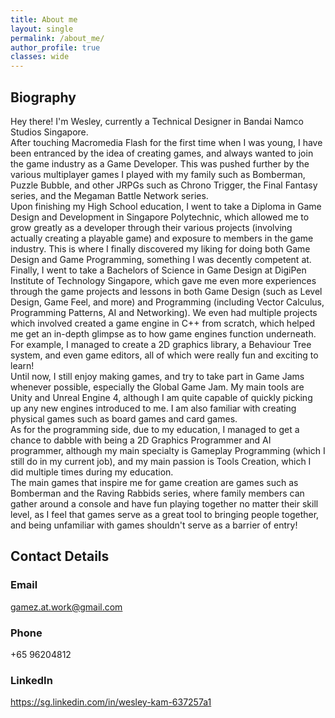 ```yaml
---
title: About me
layout: single
permalink: /about_me/
author_profile: true
classes: wide
---
```

## Biography
Hey there! I'm Wesley, currently a Technical Designer in Bandai Namco Studios Singapore.  
After touching Macromedia Flash for the first time when I was young, I have been entranced by the idea of creating games, and always wanted to join the game industry as a Game Developer. This was pushed further by the various multiplayer games I played with my family such as Bomberman, Puzzle Bubble, and other JRPGs such as Chrono Trigger, the Final Fantasy series, and the Megaman Battle Network series.  
Upon finishing my High School education, I went to take a Diploma in Game Design and Development in Singapore Polytechnic, which allowed me to grow greatly as a developer through their various projects (involving actually creating a playable game) and exposure to members in the game industry. This is where I finally discovered my liking for doing both Game Design and Game Programming, something I was decently competent at.  
Finally, I went to take a Bachelors of Science in Game Design at DigiPen Institute of Technology Singapore, which gave me even more experiences through the game projects and lessons in both Game Design (such as Level Design, Game Feel, and more) and Programming (including Vector Calculus, Programming Patterns, AI and Networking). We even had multiple projects which involved created a game engine in C++ from scratch, which helped me get an in-depth glimpse as to how game engines function underneath. For example, I managed to create a 2D graphics library, a Behaviour Tree system, and even game editors, all of which were really fun and exciting to learn!  
Until now, I still enjoy making games, and try to take part in Game Jams whenever possible, especially the Global Game Jam. My main tools are Unity and Unreal Engine 4, although I am quite capable of quickly picking up any new engines introduced to me. I am also familiar with creating physical games such as board games and card games.  
As for the programming side, due to my education, I managed to get a chance to dabble with being a 2D Graphics Programmer and AI programmer, although my main specialty is Gameplay Programming (which I still do in my current job), and my main passion is Tools Creation, which I did multiple times during my education.  
The main games that inspire me for game creation are games such as Bomberman and the Raving Rabbids series, where family members can gather around a console and have fun playing together no matter their skill level, as I feel that games serve as a great tool to bringing people together, and being unfamiliar with games shouldn't serve as a barrier of entry!

## Contact Details
### Email
gamez.at.work@gmail.com
### Phone
+65 96204812
### LinkedIn
<https://sg.linkedin.com/in/wesley-kam-637257a1>